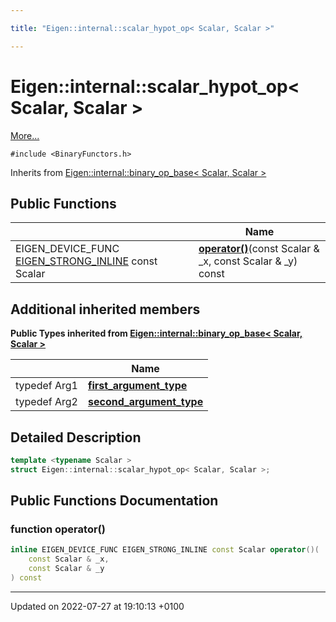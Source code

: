 ```yaml
---

title: "Eigen::internal::scalar_hypot_op< Scalar, Scalar >"

---
```


# Eigen::internal::scalar_hypot_op< Scalar, Scalar >



 [More...](#detailed-description)


`#include <BinaryFunctors.h>`

Inherits from [Eigen::internal::binary_op_base< Scalar, Scalar >](http://example.org/classes/structeigen_1_1internal_1_1binary__op__base/)

## Public Functions

|                | Name           |
| -------------- | -------------- |
| EIGEN_DEVICE_FUNC <a href="http://example.org/files/macros_8h/#define-eigen-strong-inline">EIGEN_STRONG_INLINE</a> const Scalar | **[operator()](http://example.org/classes/structeigen_1_1internal_1_1scalar__hypot__op_3_01scalar_00_01scalar_01_4/#function-operator())**(const Scalar & _x, const Scalar & _y) const |

## Additional inherited members

**Public Types inherited from [Eigen::internal::binary_op_base< Scalar, Scalar >](http://example.org/classes/structeigen_1_1internal_1_1binary__op__base/)**

|                | Name           |
| -------------- | -------------- |
| typedef Arg1 | **[first_argument_type](http://example.org/classes/structeigen_1_1internal_1_1binary__op__base/#typedef-first-argument-type)**  |
| typedef Arg2 | **[second_argument_type](http://example.org/classes/structeigen_1_1internal_1_1binary__op__base/#typedef-second-argument-type)**  |


## Detailed Description

```cpp
template <typename Scalar >
struct Eigen::internal::scalar_hypot_op< Scalar, Scalar >;
```

## Public Functions Documentation

### function operator()

```cpp
inline EIGEN_DEVICE_FUNC EIGEN_STRONG_INLINE const Scalar operator()(
    const Scalar & _x,
    const Scalar & _y
) const
```


-------------------------------

Updated on 2022-07-27 at 19:10:13 +0100